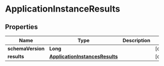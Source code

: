 

# ApplicationInstanceResults


## Properties

| Name | Type | Description | Notes |
|------------ | ------------- | ------------- | -------------|
|**schemaVersion** | **Long** |  |  [optional] |
|**results** | [**ApplicationInstancesResults**](ApplicationInstancesResults.md) |  |  [optional] |



